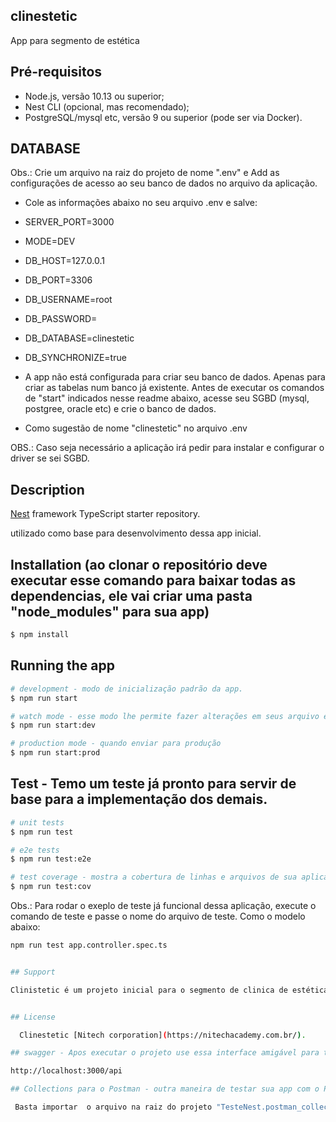 ## clinestetic
App para segmento de estética

## Pré-requisitos

- Node.js, versão 10.13 ou superior;
- Nest CLI (opcional, mas recomendado);
- PostgreSQL/mysql etc, versão 9 ou superior (pode ser via Docker).


## DATABASE

Obs.: Crie um arquivo na raiz do projeto de nome ".env" e Add as configurações de acesso ao seu banco de dados no arquivo da aplicação.

- Cole as informações abaixo no seu arquivo .env e salve:

- SERVER_PORT=3000
- MODE=DEV
- DB_HOST=127.0.0.1
- DB_PORT=3306
- DB_USERNAME=root
- DB_PASSWORD=
- DB_DATABASE=clinestetic
- DB_SYNCHRONIZE=true


- A app não está configurada para criar seu banco de dados. Apenas para criar as tabelas num banco já existente. Antes de executar os comandos de "start" indicados nesse readme abaixo, acesse seu SGBD (mysql, postgree, oracle etc) e crie o banco de dados.

- Como sugestão de nome "clinestetic" no arquivo .env

OBS.: Caso seja necessário a aplicação irá pedir para instalar e configurar o driver se sei SGBD.
## Description

[Nest](https://github.com/nestjs/nest) framework TypeScript starter repository.

utilizado como base para desenvolvimento dessa app inicial.

## Installation (ao clonar o repositório deve executar esse comando para baixar todas as dependencias, ele vai criar uma pasta "node_modules" para sua app)

```bash
$ npm install
```

## Running the app

```bash
# development - modo de inicialização padrão da app.
$ npm run start

# watch mode - esse modo lhe permite fazer alterações em seus arquivo e salvar sem que precise derrubar a app
$ npm run start:dev

# production mode - quando enviar para produção
$ npm run start:prod
```

## Test - Temo um teste já pronto para servir de base para a implementação dos demais.

```bash
# unit tests
$ npm run test

# e2e tests
$ npm run test:e2e

# test coverage - mostra a cobertura de linhas e arquivos de sua aplicação
$ npm run test:cov
```
Obs.: Para rodar o exeplo de teste já funcional dessa aplicação, execute o comando de teste e passe o nome do arquivo de teste. Como o modelo abaixo:

```bash
npm run test app.controller.spec.ts


## Support

Clinistetic é um projeto inicial para o segmento de clinica de estética com pretenção de ser escalável e se tornar uma rede de do tipo GDS. Para maiores informações entre em contato com a equipe[NITECH](https://nitechacademy.com.br/) o laboratório online de software e tecnologias.


## License

  Clinestetic [Nitech corporation](https://nitechacademy.com.br/).

## swagger - Apos executar o projeto use essa interface amigável para testar sua app

http://localhost:3000/api

## Collections para o Postman - outra maneira de testar sua app com o Postman

 Basta importar  o arquivo na raiz do projeto "TesteNest.postman_collection.json"